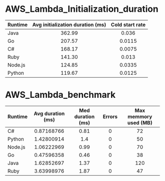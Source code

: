 # AWS_Lambda_Initialization_duration 
| Runtime | Avg initialization duration (ms) | Cold start rate |
|---------|:--------------------------------:|:---------------:|
| Java    |              362.99              |      0.036      |
| Go      |              207.57              |      0.0115     |
| C#      |              168.17              |      0.0075     |
| Ruby    |              141.30              |      0.013      |
| Node.js |              124.85              |      0.0335     |
| Python  |              119.67              |      0.0125     |

# AWS_Lambda_benchmark
| Runtime | Avg duration (ms) | Med duration (ms) | Errors | Max memmory used (MB) |
|---------|:-----------------:|:-----------------:|:------:|:---------------------:|
| C\#     |     0.87168766    |        0.81       |    0   |           72          |
| Python  |     1.42800914    |        1.4        |    0   |           50          |
| Node.js |     1.06222969    |        0.99       |    0   |           70          |
| Go      |     0.47596358    |        0.46       |    0   |           38          |
| Java    |     1.62852697    |        1.37       |    0   |          120          |
| Ruby    |     3.63998976    |        1.87       |    0   |           47          |

